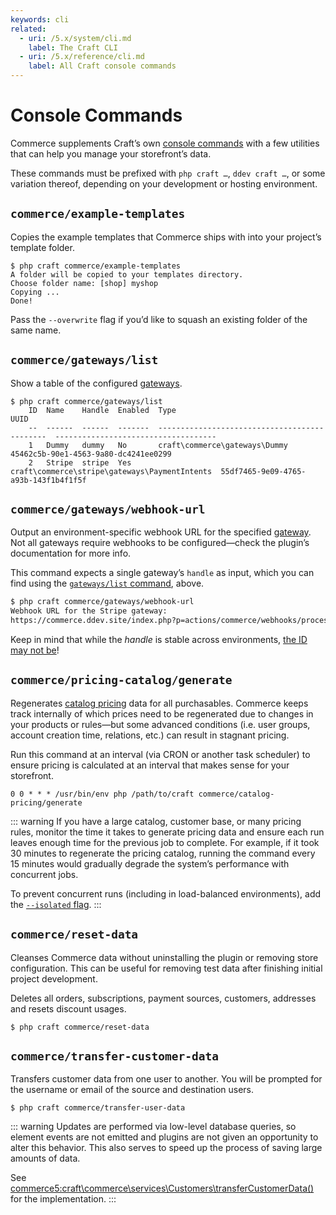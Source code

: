 ```yaml
---
keywords: cli
related:
  - uri: /5.x/system/cli.md
    label: The Craft CLI
  - uri: /5.x/reference/cli.md
    label: All Craft console commands
---
```

# Console Commands

Commerce supplements Craft’s own [console commands](/5.x/reference/cli.md) with a few utilities that can help you manage your storefront’s data.

These commands must be prefixed with `php craft …`, `ddev craft …`, or some variation thereof, depending on your development or hosting environment.

<See path="/5.x/system/cli.md" label="Console Commands" description="Learn more about Craft’s command-line interface." />

## `commerce/example-templates`

Copies the example templates that Commerce ships with into your project’s template folder.

```
$ php craft commerce/example-templates
A folder will be copied to your templates directory.
Choose folder name: [shop] myshop
Copying ...
Done!
```

Pass the `--overwrite` flag if you’d like to squash an existing folder of the same name.

## `commerce/gateways/list`

Show a table of the configured [gateways](../system/gateways.md).

```
$ php craft commerce/gateways/list
    ID  Name    Handle  Enabled  Type                                           UUID                                
    --  ------  ------  -------  ---------------------------------------------  ------------------------------------
    1   Dummy   dummy   No       craft\commerce\gateways\Dummy                  45462c5b-90e1-4563-9a80-dc4241ee0299
    2   Stripe  stripe  Yes      craft\commerce\stripe\gateways\PaymentIntents  55df7465-9e09-4765-a93b-143f1b4f1f5f
```

## `commerce/gateways/webhook-url`

Output an environment-specific webhook URL for the specified [gateway](../system/gateways.md). Not all gateways require webhooks to be configured—check the plugin’s documentation for more info.

This command expects a single gateway’s `handle` as input, which you can find using the [`gateways/list` command](#commercegatewayslist), above.

```bash
$ php craft commerce/gateways/webhook-url
Webhook URL for the Stripe gateway:
https://commerce.ddev.site/index.php?p=actions/commerce/webhooks/process-webhook&gateway=2
```

Keep in mind that while the _handle_ is stable across environments, [the ID may not be](/5.x/system/project-config.md#ids-uuids-and-handles)!

## `commerce/pricing-catalog/generate`

Regenerates [catalog pricing](../system/pricing-rules.md) data for all purchasables. Commerce keeps track internally of which prices need to be regenerated due to changes in your products or rules—but some advanced conditions (i.e. user groups, account creation time, relations, etc.) can result in stagnant pricing.

Run this command at an interval (via CRON or another task scheduler) to ensure pricing is calculated at an interval that makes sense for your storefront.

```
0 0 * * * /usr/bin/env php /path/to/craft commerce/catalog-pricing/generate
```

::: warning
If you have a large catalog, customer base, or many pricing rules, monitor the time it takes to generate pricing data and ensure each run leaves enough time for the previous job to complete. For example, if it took 30 minutes to regenerate the pricing catalog, running the command every 15 minutes would gradually degrade the system’s performance with concurrent jobs.

To prevent concurrent runs (including in load-balanced environments), add the [`--isolated` flag](/5.x/reference/cli.md#global-options).
:::

## `commerce/reset-data`

Cleanses Commerce data without uninstalling the plugin or removing store configuration. This can be useful for removing test data after finishing initial project development.

Deletes all orders, subscriptions, payment sources, customers, addresses and resets discount usages.

```
$ php craft commerce/reset-data
```

## `commerce/transfer-customer-data`

Transfers customer data from one user to another. You will be prompted for the username or email of the source and destination users.

```
$ php craft commerce/transfer-user-data
```

::: warning
Updates are performed via low-level database queries, so element events are not emitted and plugins are not given an opportunity to alter this behavior. This also serves to speed up the process of saving large amounts of data.

See <commerce5:craft\commerce\services\Customers\transferCustomerData()> for the implementation.
:::
